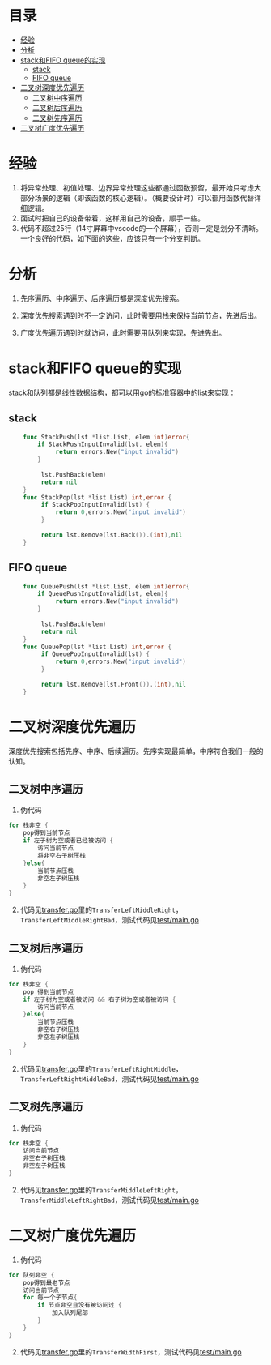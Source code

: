 # 目录
- [经验](#经验)
- [分析](#分析)
- [stack和FIFO queue的实现](#stack和FIFO-queue的实现)
	- [stack](#stack)
	- [FIFO queue](#FIFO-queue)
- [二叉树深度优先遍历](#二叉树深度优先遍历)
	- [二叉树中序遍历](#二叉树中序遍历)
	- [二叉树后序遍历](#二叉树后序遍历)
	- [二叉树先序遍历](#二叉树先序遍历)
- [二叉树广度优先遍历](#二叉树广度优先遍历)
# 经验
1. 将异常处理、初值处理、边界异常处理这些都通过函数预留，最开始只考虑大部分场景的逻辑（即该函数的核心逻辑）。（概要设计时）可以都用函数代替详细逻辑。
2. 面试时把自己的设备带着，这样用自己的设备，顺手一些。
3. 代码不超过25行（14寸屏幕中vscode的一个屏幕），否则一定是划分不清晰。一个良好的代码，如下面的这些，应该只有一个分支判断。

# 分析
1. 先序遍历、中序遍历、后序遍历都是深度优先搜索。

2. 深度优先搜索遇到时不一定访问，此时需要用栈来保持当前节点，先进后出。

3. 广度优先遍历遇到时就访问，此时需要用队列来实现，先进先出。

# stack和FIFO queue的实现

stack和队列都是线性数据结构，都可以用go的标准容器中的list来实现：
## stack
```go
	func StackPush(lst *list.List, elem int)error{
		if StackPushInputInvalid(lst, elem){
             return errors.New("input invalid")
		}
         
         lst.PushBack(elem)
         return nil
	}
	func StackPop(lst *list.List) int,error {
         if StackPopInputInvalid(lst) {
             return 0,errors.New("input invalid")
         }
         
         return lst.Remove(lst.Back()).(int),nil
	}
```
## FIFO queue
```go
	func QueuePush(lst *list.List, elem int)error{
		if QueuePushInputInvalid(lst, elem){
             return errors.New("input invalid")
		}
         
         lst.PushBack(elem)
         return nil
	}
	func QueuePop(lst *list.List) int,error {
         if QueuePopInputInvalid(lst) {
             return 0,errors.New("input invalid")
         }
         
         return lst.Remove(lst.Front()).(int),nil
	}
```
# 二叉树深度优先遍历
深度优先搜索包括先序、中序、后续遍历。先序实现最简单，中序符合我们一般的认知。
## 二叉树中序遍历
1. 伪代码
```go
for 栈非空 {
    pop得到当前节点
    if 左子树为空或者已经被访问 {
        访问当前节点
		将非空右子树压栈
	}else{
		当前节点压栈
		非空左子树压栈
	}
}
```
2. 代码见[transfer.go](transfer.go)里的`TransferLeftMiddleRight`，`TransferLeftMiddleRightBad`，测试代码见[test/main.go](test/main.go)
## 二叉树后序遍历
1. 伪代码
```go
for 栈非空 {
	pop 得到当前节点
	if 左子树为空或者被访问 && 右子树为空或者被访问 {
        访问当前节点
	}else{
        当前节点压栈
        非空右子树压栈
        非空左子树压栈
	}
}
```
2. 代码见[transfer.go](transfer.go)里的`TransferLeftRightMiddle`，`TransferLeftRightMiddleBad`，测试代码见[test/main.go](test/main.go)
## 二叉树先序遍历
1. 伪代码
```go
for 栈非空 {
    访问当前节点
    非空右子树压栈
    非空左子树压栈
}
```
2. 代码见[transfer.go](transfer.go)里的`TransferMiddleLeftRight`，`TransferMiddleLeftRightBad`，测试代码见[test/main.go](test/main.go)
# 二叉树广度优先遍历
1. 伪代码
```go
for 队列非空 {
    pop得到最老节点
    访问当前节点
    for 每一个子节点{
        if 节点非空且没有被访问过 {
            加入队列尾部
    	}
    }
}
```
2. 代码见[transfer.go](transfer.go)里的`TransferWidthFirst`，测试代码见[test/main.go](test/main.go)
